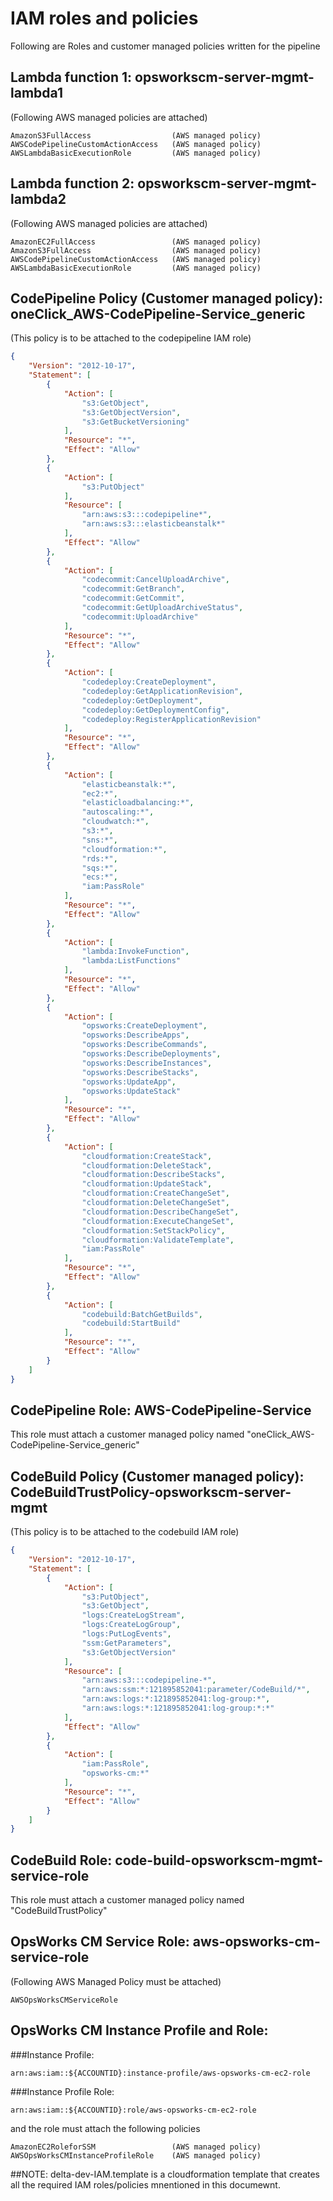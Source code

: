 # IAM roles and policies

Following are Roles and customer managed policies written for the pipeline

## Lambda function 1: opsworkscm-server-mgmt-lambda1
(Following AWS managed policies are attached)
```text
AmazonS3FullAccess                  (AWS managed policy)
AWSCodePipelineCustomActionAccess   (AWS managed policy)
AWSLambdaBasicExecutionRole         (AWS managed policy)
```

## Lambda function 2: opsworkscm-server-mgmt-lambda2
(Following AWS managed policies are attached)
```text
AmazonEC2FullAccess                 (AWS managed policy)
AmazonS3FullAccess                  (AWS managed policy)
AWSCodePipelineCustomActionAccess   (AWS managed policy)
AWSLambdaBasicExecutionRole         (AWS managed policy)
```

## CodePipeline Policy (Customer managed policy): oneClick_AWS-CodePipeline-Service_generic
(This policy is to be attached to the codepipeline IAM role)
```json
{
    "Version": "2012-10-17",
    "Statement": [
        {
            "Action": [
                "s3:GetObject",
                "s3:GetObjectVersion",
                "s3:GetBucketVersioning"
            ],
            "Resource": "*",
            "Effect": "Allow"
        },
        {
            "Action": [
                "s3:PutObject"
            ],
            "Resource": [
                "arn:aws:s3:::codepipeline*",
                "arn:aws:s3:::elasticbeanstalk*"
            ],
            "Effect": "Allow"
        },
        {
            "Action": [
                "codecommit:CancelUploadArchive",
                "codecommit:GetBranch",
                "codecommit:GetCommit",
                "codecommit:GetUploadArchiveStatus",
                "codecommit:UploadArchive"
            ],
            "Resource": "*",
            "Effect": "Allow"
        },
        {
            "Action": [
                "codedeploy:CreateDeployment",
                "codedeploy:GetApplicationRevision",
                "codedeploy:GetDeployment",
                "codedeploy:GetDeploymentConfig",
                "codedeploy:RegisterApplicationRevision"
            ],
            "Resource": "*",
            "Effect": "Allow"
        },
        {
            "Action": [
                "elasticbeanstalk:*",
                "ec2:*",
                "elasticloadbalancing:*",
                "autoscaling:*",
                "cloudwatch:*",
                "s3:*",
                "sns:*",
                "cloudformation:*",
                "rds:*",
                "sqs:*",
                "ecs:*",
                "iam:PassRole"
            ],
            "Resource": "*",
            "Effect": "Allow"
        },
        {
            "Action": [
                "lambda:InvokeFunction",
                "lambda:ListFunctions"
            ],
            "Resource": "*",
            "Effect": "Allow"
        },
        {
            "Action": [
                "opsworks:CreateDeployment",
                "opsworks:DescribeApps",
                "opsworks:DescribeCommands",
                "opsworks:DescribeDeployments",
                "opsworks:DescribeInstances",
                "opsworks:DescribeStacks",
                "opsworks:UpdateApp",
                "opsworks:UpdateStack"
            ],
            "Resource": "*",
            "Effect": "Allow"
        },
        {
            "Action": [
                "cloudformation:CreateStack",
                "cloudformation:DeleteStack",
                "cloudformation:DescribeStacks",
                "cloudformation:UpdateStack",
                "cloudformation:CreateChangeSet",
                "cloudformation:DeleteChangeSet",
                "cloudformation:DescribeChangeSet",
                "cloudformation:ExecuteChangeSet",
                "cloudformation:SetStackPolicy",
                "cloudformation:ValidateTemplate",
                "iam:PassRole"
            ],
            "Resource": "*",
            "Effect": "Allow"
        },
        {
            "Action": [
                "codebuild:BatchGetBuilds",
                "codebuild:StartBuild"
            ],
            "Resource": "*",
            "Effect": "Allow"
        }
    ]
}
```

## CodePipeline Role: AWS-CodePipeline-Service 
This role must attach a customer managed policy named "oneClick_AWS-CodePipeline-Service_generic"

## CodeBuild Policy (Customer managed policy): CodeBuildTrustPolicy-opsworkscm-server-mgmt
(This policy is to be attached to the codebuild IAM role)
```json
{
    "Version": "2012-10-17",
    "Statement": [
        {
            "Action": [
                "s3:PutObject",
                "s3:GetObject",
                "logs:CreateLogStream",
                "logs:CreateLogGroup",
                "logs:PutLogEvents",
                "ssm:GetParameters",
                "s3:GetObjectVersion"
            ],
            "Resource": [
                "arn:aws:s3:::codepipeline-*",
                "arn:aws:ssm:*:121895852041:parameter/CodeBuild/*",
                "arn:aws:logs:*:121895852041:log-group:*",
                "arn:aws:logs:*:121895852041:log-group:*:*"
            ],
            "Effect": "Allow"
        },
        {
            "Action": [
                "iam:PassRole",
                "opsworks-cm:*"
            ],
            "Resource": "*",
            "Effect": "Allow"
        }
    ]
}
```

## CodeBuild Role: code-build-opsworkscm-mgmt-service-role
This role must attach a customer managed policy named "CodeBuildTrustPolicy"

## OpsWorks CM Service Role: aws-opsworks-cm-service-role
(Following AWS Managed Policy must be attached)
```
AWSOpsWorksCMServiceRole 
```

## OpsWorks CM Instance Profile and Role:
###Instance Profile:
```text
arn:aws:iam::${ACCOUNTID}:instance-profile/aws-opsworks-cm-ec2-role
```

###Instance Profile Role:
```text
arn:aws:iam::${ACCOUNTID}:role/aws-opsworks-cm-ec2-role
```
and the role must attach the following policies
```text
AmazonEC2RoleforSSM                 (AWS managed policy)
AWSOpsWorksCMInstanceProfileRole    (AWS managed policy)
```

##NOTE:
delta-dev-IAM.template is a cloudformation template that creates all the required IAM roles/policies mnentioned in this documewnt.

